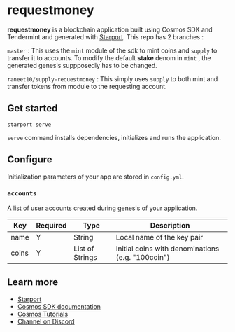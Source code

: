 # requestmoney

**requestmoney** is a blockchain application built using Cosmos SDK and Tendermint and generated with [Starport](https://github.com/tendermint/starport).
This repo has 2 branches :

```master``` : This uses the ```mint``` module of the sdk to mint coins and ```supply``` to transfer it to accounts. To modify the default **stake** denom in ```mint``` , the generated genesis suppposedly has to be changed.

```raneet10/supply-requestmoney``` : This simply uses ```supply``` to both mint and transfer tokens from module to the requesting account.

## Get started

```
starport serve
```

`serve` command installs dependencies, initializes and runs the application.

## Configure

Initialization parameters of your app are stored in `config.yml`.

### `accounts`

A list of user accounts created during genesis of your application.

| Key   | Required | Type            | Description                                       |
| ----- | -------- | --------------- | ------------------------------------------------- |
| name  | Y        | String          | Local name of the key pair                        |
| coins | Y        | List of Strings | Initial coins with denominations (e.g. "100coin") |

## Learn more

- [Starport](https://github.com/tendermint/starport)
- [Cosmos SDK documentation](https://docs.cosmos.network)
- [Cosmos Tutorials](https://tutorials.cosmos.network)
- [Channel on Discord](https://discord.gg/W8trcGV)
